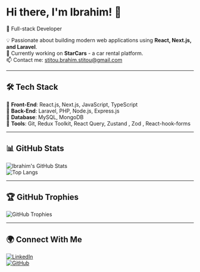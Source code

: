 # Hi there, I'm Ibrahim! 👋  

🚀 Full-stack Developer

💡 Passionate about building modern web applications using **React, Next.js, and Laravel**.  
🎯 Currently working on **StarCars** - a car rental platform.   
📫 Contact me: [stitou.brahim.stitou@gmail.com](mailto:stitou.brahim.stitou@gmail.com)  

---

## 🛠 Tech Stack  
🔹 **Front-End**: React.js, Next.js, JavaScript, TypeScript  
🔹 **Back-End**: Laravel, PHP, Node.js, Express.js  
🔹 **Database**: MySQL, MongoDB  
🔹 **Tools**: Git, Redux Toolkit, React Query, Zustand , Zod , React-hook-forms

---

## 📊 GitHub Stats  

![Ibrahim's GitHub Stats](https://github-readme-stats.vercel.app/api?username=ibrahim-stitou&show_icons=true&theme=radical)  
![Top Langs](https://github-readme-stats.vercel.app/api/top-langs/?username=ibrahim-stitou&layout=compact&theme=radical)  

---
## 🏆 GitHub Trophies  

![GitHub Trophies](https://github-profile-trophy.vercel.app/?username=ibrahim-stitou&theme=radical&no-frame=true&margin-w=15)  

---

## 🌍 Connect With Me  
[![LinkedIn](https://img.shields.io/badge/LinkedIn-Connect-blue?style=flat&logo=linkedin)](https://www.linkedin.com/in/ibrahimstitou)  
[![GitHub](https://img.shields.io/badge/GitHub-Follow-black?style=flat&logo=github)](https://github.com/ibrahim-stitou)  
